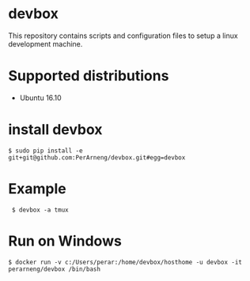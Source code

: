 # devbox
This repository contains scripts and configuration files to setup a linux development machine.

# Supported distributions
* Ubuntu 16.10

# install devbox
```
$ sudo pip install -e git+git@github.com:PerArneng/devbox.git#egg=devbox
```

# Example
```
 $ devbox -a tmux
```

# Run on Windows
```
$ docker run -v c:/Users/perar:/home/devbox/hosthome -u devbox -it perarneng/devbox /bin/bash
```